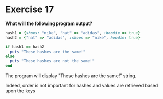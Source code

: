 # Exercise 17
**What will the following program output?**

```ruby
hash1 = {shoes: "nike", "hat" => "adidas", :hoodie => true}
hash2 = {"hat" => "adidas", :shoes => "nike", hoodie: true}

if hash1 == hash2
  puts "These hashes are the same!"
else
  puts "These hashes are not the same!"
end
```

The program will display "These hashes are the same!" string.

Indeed, order is not important for hashes and values are retrieved based upon the keys

